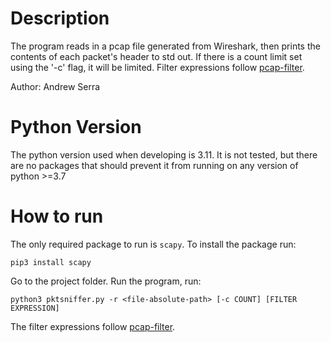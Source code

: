 # Description

The program reads in a pcap file generated from Wireshark, then prints
the contents of each packet's header to std out. If there is a count limit
set using the '-c' flag, it will be limited. Filter expressions follow 
[pcap-filter](https://www.tcpdump.org/manpages/pcap-filter.7.html).

Author: Andrew Serra

# Python Version

The python version used when developing is 3.11. It is not tested, but there are no packages that should prevent it from running on any version of python >=3.7

# How to run

The only required package to run is `scapy`. To install the package run:
```
pip3 install scapy
```

Go to the project folder. Run the program, run:
```
python3 pktsniffer.py -r <file-absolute-path> [-c COUNT] [FILTER EXPRESSION]
```

The filter expressions follow [pcap-filter](https://www.tcpdump.org/manpages/pcap-filter.7.html).
